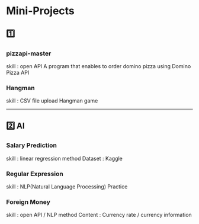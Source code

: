 # Mini-Projects
## 1️⃣

### pizzapi-master
skill : open API
A program that enables to order domino pizza using Domino Pizza API

### Hangman
skill : CSV file upload
Hangman game

-----------------------------------------------
## 2️⃣ AI
### Salary Prediction
skill : linear regression method
Dataset : Kaggle

### Regular Expression
skill : NLP(Natural Language Processing) Practice

### Foreign Money
skill : open API / NLP method
Content : Currency rate / currency information
